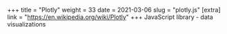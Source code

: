 +++
title = "Plotly"
weight = 33
date = 2021-03-06
slug = "plotly.js"
[extra]
link = "https://en.wikipedia.org/wiki/Plotly"
+++
JavaScript library - data visualizations

